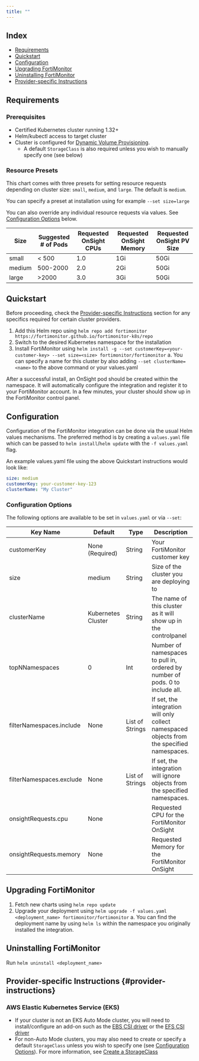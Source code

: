 ```yaml
---
title: ""
---
```


## Index

- [Requirements](#requirements)
- [Quickstart](#quickstart)
- [Configuration](#configuration)
- [Upgrading FortiMonitor](#upgrading-fortimonitor)
- [Uninstalling FortiMonitor](#uninstalling-fortimonitor)
- [Provider-specific Instructions](#provider-instructions)

## Requirements

### Prerequisites

- Certified Kubernetes cluster running 1.32+
- Helm/kubectl access to target cluster
- Cluster is configured for [Dynamic Volume Provisioning](https://kubernetes.io/docs/concepts/storage/dynamic-provisioning/).
  - A default `StorageClass` is also required unless you wish to manually specify one (see below)

### Resource Presets

This chart comes with three presets for setting resource requests depending on cluster size: `small`, `medium`, and `large`.
The default is `medium`.

You can specify a preset at installation using for example `--set size=large`

You can also override any individual resource requests via values. See [Configuration Options](#configuration-options) below.

| Size               | Suggested # of Pods   | Requested OnSight CPUs | Requested OnSight Memory | Requested OnSight PV Size |
|--------------------|-----------------------|------------------------|--------------------------|---------------------------|
| small              | < 500                 | 1.0                    | 1Gi                      | 50Gi                      |
| medium             | 500-2000              | 2.0                    | 2Gi                      | 50Gi                      |
| large              | >2000                 | 3.0                    | 3Gi                      | 50Gi                      |

## Quickstart

Before proceeding, check the [Provider-specific Instructions](#provider-instructions) section for any specifics required
for certain cluster providers.

1. Add this Helm repo using `helm repo add fortimonitor https://fortimonitor.github.io/fortimonitor-k8s/repo`
2. Switch to the desired Kubernetes namespace for the installation
3. Install FortiMonitor using `helm install -g --set customerKey=<your-customer-key> --set size=<size> fortimonitor/fortimonitor`
  a. You can specify a name for this cluster by also adding `--set clusterName=<name>` to the above command or your values.yaml

After a successful install, an OnSight pod should be created within the namespace.
It will automatically configure the integration and register it to your FortiMonitor account.
In a few minutes, your cluster should show up in the FortiMonitor control panel.

## Configuration

Configuration of the FortiMonitor integration can be done via the usual Helm values mechanisms.
The preferred method is by creating a `values.yaml` file which can be passed to `helm install`/`helm update` with
the `-f values.yaml` flag.

An example values.yaml file using the above Quickstart instructions would look like:

```yaml
size: medium
customerKey: your-customer-key-123
clusterName: "My Cluster"
```

### Configuration Options

The following options are available to be set in `values.yaml` or via `--set`:

| Key Name                  | Default            | Type            | Description                                                                                  |
|---------------------------|--------------------|-----------------|----------------------------------------------------------------------------------------------|
| customerKey               | None (Required)    | String          | Your FortiMonitor customer key                                                               |
| size                      | medium             | String          | Size of the cluster you are deploying to                                                     |
| clusterName               | Kubernetes Cluster | String          | The name of this cluster as it will show up in the controlpanel                              |
| topNNamespaces            | 0                  | Int             | Number of namespaces to pull in, ordered by number of pods. 0 to include all.                |
| filterNamespaces.include  | None               | List of Strings | If set, the integration will only collect namespaced objects from the specified namespaces.  |
| filterNamespaces.exclude  | None               | List of Strings | If set, the integration will ignore objects from the specified namespaces.                   |
| onsightRequests.cpu       | None               |                 | Requested CPU for the FortiMonitor OnSight                                                   |
| onsightRequests.memory    | None               |                 | Requested Memory for the FortiMonitor OnSight                                                |

## Upgrading FortiMonitor

1. Fetch new charts using `helm repo update`
2. Upgrade your deployment using `helm upgrade -f values.yaml <deployment_name> fortimonitor/fortimonitor`
  a. You can find the deployment name by using `helm ls` within the namespace you originally installed the integration.

## Uninstalling FortiMonitor

Run `helm uninstall <deployment_name>`

## Provider-specific Instructions {#provider-instructions}

### AWS Elastic Kubernetes Service (EKS)

- If your cluster is not an EKS Auto Mode cluster, you will need to install/configure an add-on
  such as the [EBS CSI driver](https://docs.aws.amazon.com/eks/latest/userguide/ebs-csi.html) or
  the [EFS CSI driver](https://docs.aws.amazon.com/eks/latest/userguide/efs-csi.html)
- For non-Auto Mode clusters, you may also need to create or specify a default `StorageClass` unless you wish
  to specify one (see [Configuration Options](#configuration-options)). For more information, see
  [Create a StorageClass](https://docs.aws.amazon.com/eks/latest/userguide/create-storage-class.html)

